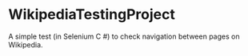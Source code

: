 # WikipediaTestingProject
A simple test (in Selenium C #) to check navigation between pages on Wikipedia.
